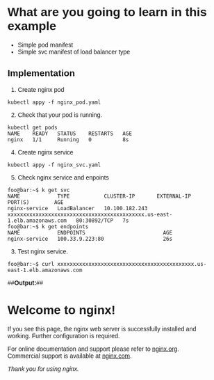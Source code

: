 # What are you going to learn in this example #

* Simple pod manifest
* Simple svc manifest of load balancer type

## Implementation ##

1. Create nginx pod 
```console
kubectl appy -f nginx_pod.yaml
```
2. Check that your pod is running.
```console
kubectl get pods
NAME    READY   STATUS    RESTARTS   AGE
nginx   1/1     Running   0          8s
```

4. Create nginx service
 ```console
 kubectl appy -f nginx_svc.yaml
 ```

5. Check nginx service and enpoints
```
foo@bar:~$ k get svc
NAME            TYPE           CLUSTER-IP       EXTERNAL-IP                                                               PORT(S)        AGE
nginx-service   LoadBalancer   10.100.182.243   xxxxxxxxxxxxxxxxxxxxxxxxxxxxxxxxxxxxxxxxxxxx.us-east-1.elb.amazonaws.com   80:30892/TCP   7s
foo@bar:~$ k get endpoints
NAME            ENDPOINTS                         AGE
nginx-service   100.33.9.223:80                   26s
```

3. Test nginx service.
```
foo@bar:~$ curl xxxxxxxxxxxxxxxxxxxxxxxxxxxxxxxxxxxxxxxxxxxx.us-east-1.elb.amazonaws.com
```
##**Output:**##

<html>
<head>
<title>Welcome to nginx!</title>
<style>
    body {
        width: 35em;
        margin: 0 auto;
        font-family: Tahoma, Verdana, Arial, sans-serif;
    }
</style>
</head>
<body>
<h1>Welcome to nginx!</h1>
<p>If you see this page, the nginx web server is successfully installed and
working. Further configuration is required.</p>

<p>For online documentation and support please refer to
<a href="http://nginx.org/">nginx.org</a>.<br/>
Commercial support is available at
<a href="http://nginx.com/">nginx.com</a>.</p>

<p><em>Thank you for using nginx.</em></p>
</body>
</html>


